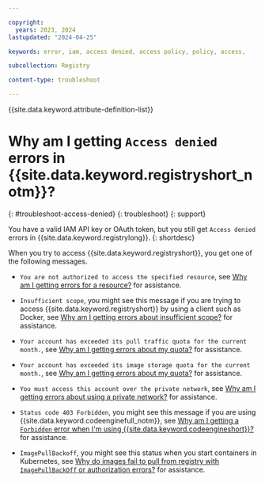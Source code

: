 ```yaml
---

copyright:
  years: 2023, 2024
lastupdated: "2024-04-25"

keywords: error, iam, access denied, access policy, policy, access,

subcollection: Registry

content-type: troubleshoot

---
```


{{site.data.keyword.attribute-definition-list}}

# Why am I getting `Access denied` errors in {{site.data.keyword.registryshort_notm}}?
{: #troubleshoot-access-denied}
{: troubleshoot}
{: support}

You have a valid IAM API key or OAuth token, but you still get `Access denied` errors in {{site.data.keyword.registrylong}}.
{: shortdesc}

When you try to access {{site.data.keyword.registryshort}}, you get one of the following messages.

- `You are not authorized to access the specified resource`, see [Why am I getting errors for a resource?](/docs/Registry?topic=Registry-troubleshoot-resource) for assistance.

- `Insufficient scope`, you might see this message if you are trying to access {{site.data.keyword.registryshort}} by using a client such as Docker, see [Why am I getting errors about insufficient scope?](/docs/Registry?topic=Registry-troubleshoot-scope) for assistance.

- `Your account has exceeded its pull traffic quota for the current month.`, see [Why am I getting errors about my quota?](/docs/Registry?topic=Registry-troubleshoot-quota) for assistance.

- `Your account has exceeded its image storage quota for the current month.`, see [Why am I getting errors about my quota?](/docs/Registry?topic=Registry-troubleshoot-quota) for assistance.

- `You must access this account over the private network`, see [Why am I getting errors about using a private network?](/docs/Registry?topic=Registry-troubleshoot-private) for assistance.

- `Status code 403 Forbidden`, you might see this message if you are using {{site.data.keyword.codeenginefull_notm}}, see [Why am I getting a `Forbidden` error when I'm using {{site.data.keyword.codeengineshort}}?](/docs/Registry?topic=Registry-troubleshoot-forbidden-ce) for assistance.

- `ImagePullBackoff`, you might see this status when you start containers in Kubernetes, see [Why do images fail to pull from registry with `ImagePullBackOff` or authorization errors?](/docs/Registry?topic=Registry-ts-app-image-pull) for assistance.
